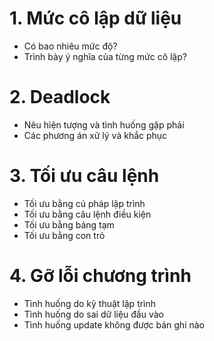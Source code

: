 # 1. Mức cô lập dữ liệu

- Có bao nhiêu mức độ?
- Trình bày ý nghĩa của từng mức cô lập?

# 2. Deadlock

- Nêu hiện tượng và tình huống gặp phải
- Các phương án xử lý và khắc phục

# 3. Tối ưu câu lệnh

- Tối ưu bằng cú pháp lập trình
- Tối ưu bằng câu lệnh điều kiện
- Tối ưu bằng bảng tạm
- Tối ưu bằng con trỏ

# 4. Gỡ lỗi chương trình

- Tình huống do kỹ thuật lập trình
- Tình huống do sai dữ liệu đầu vào
- Tình huống update không được bản ghi nào

